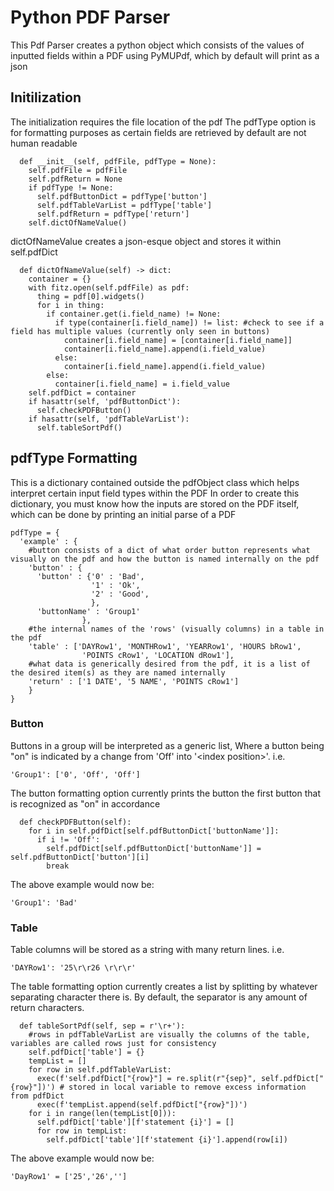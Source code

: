 # Python PDF Parser
This Pdf Parser creates a python object which consists of the values of inputted fields within a PDF using PyMUPdf, which by default will print as a json

## Initilization

The initialization requires the file location of the pdf
The pdfType option is for formatting purposes as certain fields are retrieved by default are not human readable
```
  def __init__(self, pdfFile, pdfType = None):
    self.pdfFile = pdfFile
    self.pdfReturn = None
    if pdfType != None:
      self.pdfButtonDict = pdfType['button']
      self.pdfTableVarList = pdfType['table']
      self.pdfReturn = pdfType['return']
    self.dictOfNameValue()
```

dictOfNameValue creates a json-esque object and stores it within self.pdfDict
```
  def dictOfNameValue(self) -> dict:
    container = {}
    with fitz.open(self.pdfFile) as pdf:
      thing = pdf[0].widgets()
      for i in thing:
        if container.get(i.field_name) != None:
          if type(container[i.field_name]) != list: #check to see if a field has multiple values (currently only seen in buttons)
            container[i.field_name] = [container[i.field_name]]
            container[i.field_name].append(i.field_value)
          else:
            container[i.field_name].append(i.field_value)
        else:
          container[i.field_name] = i.field_value
    self.pdfDict = container
    if hasattr(self, 'pdfButtonDict'):
      self.checkPDFButton()
    if hasattr(self, 'pdfTableVarList'):
      self.tableSortPdf()
```

## pdfType Formatting
This is a dictionary contained outside the pdfObject class which helps interpret certain input field types within the PDF
In order to create this dictionary, you must know how the inputs are stored on the PDF itself, which can be done by printing an initial parse of a PDF
```
pdfType = {
  'example' : {
    #button consists of a dict of what order button represents what visually on the pdf and how the button is named internally on the pdf
    'button' : {
      'button' : {'0' : 'Bad',
                  '1' : 'Ok',
                  '2' : 'Good',
                  },
      'buttonName' : 'Group1'
                },
    #the internal names of the 'rows' (visually columns) in a table in the pdf
    'table' : ['DAYRow1', 'MONTHRow1', 'YEARRow1', 'HOURS bRow1',
                'POINTS cRow1', 'LOCATION dRow1'],
    #what data is generically desired from the pdf, it is a list of the desired item(s) as they are named internally
    'return' : ['1 DATE', '5 NAME', 'POINTS cRow1']
    }
}
```
### Button
Buttons in a group will be interpreted as a generic list, Where a button being "on" is indicated by a change from 'Off' into '\<index position>'. i.e.
```
'Group1': ['0', 'Off', 'Off']
```

The button formatting option currently prints the button the first button that is recognized as "on" in accordance 
```
  def checkPDFButton(self):
    for i in self.pdfDict[self.pdfButtonDict['buttonName']]:
      if i != 'Off':
        self.pdfDict[self.pdfButtonDict['buttonName']] = self.pdfButtonDict['button'][i]
        break
```

The above example would now be:
```
'Group1': 'Bad'
```

### Table
Table columns will be stored as a string with many return lines. i.e.
```
'DAYRow1': '25\r\r26 \r\r\r'
```

The table formatting option currently creates a list by splitting by whatever separating character there is.
By default, the separator is any amount of return characters.
```
  def tableSortPdf(self, sep = r'\r+'):
    #rows in pdfTableVarList are visually the columns of the table, variables are called rows just for consistency
    self.pdfDict['table'] = {}
    tempList = []
    for row in self.pdfTableVarList:
      exec(f'self.pdfDict["{row}"] = re.split(r"{sep}", self.pdfDict["{row}"])') # stored in local variable to remove excess information from pdfDict
      exec(f'tempList.append(self.pdfDict["{row}"])')
    for i in range(len(tempList[0])):
      self.pdfDict['table'][f'statement {i}'] = []
      for row in tempList:
        self.pdfDict['table'][f'statement {i}'].append(row[i])
```

The above example would now be:
```
'DayRow1' = ['25','26','']
```
